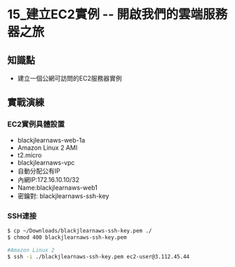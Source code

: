 15_建立EC2實例 -- 開啟我們的雲端服務器之旅
=====================================

## 知識點

* 建立一個公網可訪問的EC2服務器實例

## 實戰演練

### EC2實例具體設置

+ blackjlearnaws-web-1a
+ Amazon Linux 2 AMI
+ t2.micro
+ blackjlearnaws-vpc
+ 自動分配公有IP
+ 內網IP:172.16.10.10/32
+ Name:blackjlearnaws-web1
+ 密鑰對: blackjlearnaws-ssh-key

### SSH連接

```bash
$ cp ~/Downloads/blackjlearnaws-ssh-key.pem ./
$ chmod 400 blackjlearnaws-ssh-key.pem

#Amazon Linux 2
$ ssh -i ./blackjlearnaws-ssh-key.pem ec2-user@3.112.45.44

```

